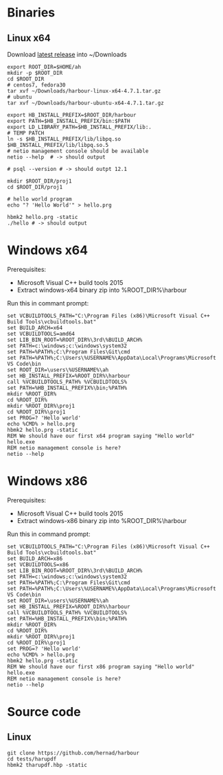 # Binaries

## Linux x64

Download [latest release](https://github.com/hernad/harbour/releases) into ~/Downloads

    export ROOT_DIR=$HOME/ah
    mkdir -p $ROOT_DIR
    cd $ROOT_DIR
    # centos7, fedora30
    tar xvf ~/Downloads/harbour-linux-x64-4.7.1.tar.gz
    # ubuntu
    tar xvf ~/Downloads/harbour-ubuntu-x64-4.7.1.tar.gz

    export HB_INSTALL_PREFIX=$ROOT_DIR/harbour
    export PATH=$HB_INSTALL_PREFIX/bin:$PATH
    export LD_LIBRARY_PATH=$HB_INSTALL_PREFIX/lib:.
    # TEMP PATCH
    ln -s $HB_INSTALL_PREFIX/lib/libpq.so $HB_INSTALL_PREFIX/lib/libpq.so.5
    # netio management console should be available
    netio --help  # -> should output

    # psql --version # -> should outpt 12.1

    mkdir $ROOT_DIR/proj1
    cd $ROOT_DIR/proj1

    # hello world program 
    echo "? 'Hello World'" > hello.prg

    hbmk2 hello.prg -static
    ./hello # -> should output


# Windows x64

Prerequisites: 
- Microsoft Visual C++ build tools 2015
- Extract windows-x64 binary zip into %ROOT_DIR%\harbour

Run this in commant prompt:

    set VCBUILDTOOLS_PATH="C:\Program Files (x86)\Microsoft Visual C++ Build Tools\vcbuildtools.bat"    
    set BUILD_ARCH=x64
    set VCBUILDTOOLS=amd64
    set LIB_BIN_ROOT=%ROOT_DIR%\3rd\%BUILD_ARCH%
    set PATH=c:\windows;c:\windows\system32
    set PATH=%PATH%;C:\Program Files\Git\cmd
    set PATH=%PATH%;C:\Users\%USERNAME%\AppData\Local\Programs\Microsoft VS Code\bin
    set ROOT_DIR=\users\%USERNAME%\ah
    set HB_INSTALL_PREFIX=%ROOT_DIR%\harbour
    call %VCBUILDTOOLS_PATH% %VCBUILDTOOLS%
    set PATH=%HB_INSTALL_PREFIX%\bin;%PATH%
    mkdir %ROOT_DIR%
    cd %ROOT_DIR%
    mkdir %ROOT_DIR%\proj1
    cd %ROOT_DIR%\proj1
    set PROG=? 'Hello world'
    echo %CMD% > hello.prg
    hbmk2 hello.prg -static
    REM We should have our first x64 program saying "Hello world"
    hello.exe
    REM netio management console is here?
    netio --help

# Windows x86

Prerequisites: 
* Microsoft Visual C++ build tools 2015
* Extract windows-x86 binary zip into %ROOT_DIR%\harbour

Run this in command prompt:

    set VCBUILDTOOLS_PATH="C:\Program Files (x86)\Microsoft Visual C++ Build Tools\vcbuildtools.bat"    
    set BUILD_ARCH=x86
    set VCBUILDTOOLS=x86
    set LIB_BIN_ROOT=%ROOT_DIR%\3rd\%BUILD_ARCH%
    set PATH=c:\windows;c:\windows\system32
    set PATH=%PATH%;C:\Program Files\Git\cmd
    set PATH=%PATH%;C:\Users\%USERNAME%\AppData\Local\Programs\Microsoft VS Code\bin
    set ROOT_DIR=\users\%USERNAME%\ah
    set HB_INSTALL_PREFIX=%ROOT_DIR%\harbour
    call %VCBUILDTOOLS_PATH% %VCBUILDTOOLS%
    set PATH=%HB_INSTALL_PREFIX%\bin;%PATH%
    mkdir %ROOT_DIR%
    cd %ROOT_DIR%
    mkdir %ROOT_DIR%\proj1
    cd %ROOT_DIR%\proj1
    set PROG=? 'Hello world'
    echo %CMD% > hello.prg
    hbmk2 hello.prg -static
    REM We should have our first x86 program saying "Hello world"
    hello.exe
    REM netio management console is here?
    netio --help

# Source code

## Linux

    git clone https://github.com/hernad/harbour
    cd tests/harupdf
    hbmk2 tharupdf.hbp -static

